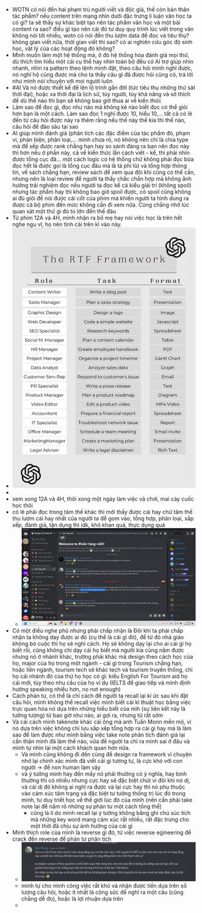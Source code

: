 - WOTN có nói đến hai phạm trù người viết và độc giả, thế còn bản thân tác phẩm? nếu content trên mạng nhìn dưới đặc trưng lí luận văn học ta có gì? ta sẽ thấy sự khác biệt tạo nên tác phẩm văn học và một bài content ra sao? điều gì tạo nên cái đó tư duy quy trình lúc viết trong văn không nói tới nhiều, wotn có nói đến thu lượm data để đọc và tiêu thụ? không gian viết nữa, thời gian viết thì sao? có ai nghiên cứu góc độ sinh học, vật lý của các hoạt động đó không?
- Mình muốn làm một hệ thống mà, ở đó hệ thống hóa đánh giá mọi thứ, dù thích tìm hiểu một cái cụ thể hay nhìn toàn bộ đều có AI trợ giúp nhìn nhanh, nhìn ra pattern theo lệnh mình đặt, theo câu hỏi mình nghĩ được, nó nghĩ hộ cũng được mà cho ta thấy câu gì đã được hỏi cũng có, trả lời như mình nói chuyện với mọi người luôn
- #AI Và nó được thiết kế để lên lộ trình gần đời (tức tiêu thụ những thứ sát thời đại), hoặc xa thời đại là lịch sử, tùy người, tùy khả năng và sở thích để dù thế nào thì bạn sẽ không bao giờ thua ai về kiến thức
- Làm sao để đọc gì, đọc như nào mà không kẻ nào biết đọc có thể giỏi hơn bạn là một cách. Làm sao đọc 1 nghĩ được 10, hiểu 10,... tất cả có lẽ đến từ câu hỏi được nảy ra thêm rằng nếu thế này thế kia thì thế nào, câu hỏi để đào sâu tại sao
- AI giúp mình đánh giá (phân tích các đặc điểm của tác phẩm đó, phạm vi, phản biện, phân loại,... mình chưa rõ, nó không nên chỉ là chia type mà để xếp được rank chẳng hạn hay so sánh đáng ra bạn nên đọc này thì hơn nếu ở phần này, cả về kiến thức lẫn cách viết - kể, thì phải nhìn được tổng cục đã... một cách logic có hệ thống chứ không phải đọc bừa đọc hết là được gọi là tổng cục đâu mà là tả phí lù) và tổng hợp thông tin, về sách chẳng hạn, review sách để xem qua đôi khi cũng có thể cần, nhưng nên là loại review để người ta thấy chắc chắn hợp mà không ẳnh hưởng trải nghiệm đọc nếu người ta đọc kể cả kiểu giải trí (không spoil) nhưng tác phẩm hay thì không bao giờ spoil được, có spoil cũng không ai đủ giỏi để nói được cái cốt của phim mà khiến người ta hình dung ra được cả bộ phim đến mức không cần đi xem nữa. Cũng chẳng nhớ lúc quan sát một thứ gì đó to lớn đến thế đâu
- Từ phim 12A và 4H, mình nhận ra bố mẹ hay nói việc học là trên hết nghe ngu vl, họ nên tính cái trên kĩ vào này.
- ![image.png](../assets/image_1697823923871_0.png)
-
- xem xong 12A và 4H, thôi xong một ngày làm việc và chơi, mai cày cuốc học thôi
- có lẽ phải đọc trong tâm thế khác thì mới thấy được cái hay chứ tâm thế thu lượm cái hay nhất của người ta để gom vào, tổng hợp, phân loại, sắp xếp, đánh giá, tận dụng thì idk, khô khan quá, thực dụng quá
	- ![image.png](../assets/image_1697830936155_0.png)
- Có một điều nghe phũ nhưng phải chấp nhận là Đôi khi ta phải chấp nhận ta không dạy được ai đó (cụ thể là cái gì đó), để từ đó nhà giáo không bỏ cuộc thì họ sẽ nghĩ cách. Họ sẽ không dạy lại cho ai cái gì họ biết rồi, cũng không chỉ dạy cái họ biết mà người kia cũng nắm được nhưng nó ở nhánh khác, trường phái khác mà design theo cách học của họ, major của họ trong một ngành - cái gì trong Tourism chẳng hạn, hoặc liên ngành, tourism tech sẽ khác tech và tourism truyền thống, chỉ họ cái nhánh đó của thứ họ học có gì: kiểu English For Tourism aid họ cái mới, tùy theo nhu cầu của họ ví dụ (IELTS để giao tiếp và mình định hướng speaking nhiều hơn, no not enough)
- Cách phản tư, có thể là chỉ cách để người ta recall lại kí ức sau khi đặt câu hỏi, mình không thể recall việc mình biết cái kĩ thuật học bằng việc trực quan hóa nó dựa trên những hiểu biết của mìh (sự liên kết này là tưởng tượng) từ bao giờ như nào, ai gợi ra, nhưng từ rất sớm
- Và cái cách mình takenote khác cái ông mà anh Tuấn Monn mến mộ, vì nó dựa trên việc không chỉ lưu sắp xếp tổng hợp ra cái gì hay mà là làm sao để làm được như mình bằng việc take note phân tích đánh giá lại cẩn thận mình đã làm thế nào, vừa để người ta chỉ ra mình sai ở đâu và mình tự nhìn lại một cách khách quan hơn nữa.
	- Và mình cũng không đi đến cùng để design ra framework vì chuyện nhớ lại chính xác mình đã viết cái gì tương tự, là cực khó với con người -> để non human làm vậy
	- và ý tưởng mình hay đến mấy nó phải thường có ý nghĩa, hay bình thường thì có nhiều nhưng cực hay sẽ đặc biệt chút vì đôi khi nó dị, và cái dị đó không ai nghĩ ra được và lại cực hay thì nó phụ thuộc vào cảm xúc tâm trạng và đặc biệt tư tưởng thống trị lúc đó trong mình, tư duy triết học về thế giới lúc đó của mình (nên cần phải take note lại để nắm rõ những sự phản tư một cách tổng thể)
		- cũng là lí do mình recall lại ý tưởng không bằng ghi chú súc tích mà những key word mang cảm xúc rất nhiều, rất đặc trưng cho một thời đã chịu sự ảnh hưởng của cái gì
- Mình thích role của mình là reverse gì đó, từ việc reverse egineering để crack đến reverse để phản tư phân tích
	- ![image.png](../assets/image_1697883953776_0.png)
	- mình tự cho mình công việc rất khó và nhận được tiền dựa trên số lượng câu hỏi, hoặc ít nhất là công sức để nghĩ ra một câu (cũng chẳng dễ đo), hoặc là lợi nhuận dựa trên
	-